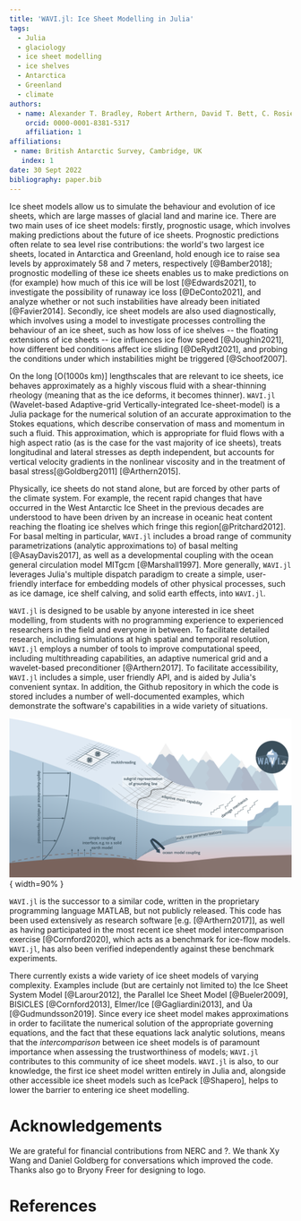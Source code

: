 ```yaml
---
title: 'WAVI.jl: Ice Sheet Modelling in Julia'
tags:
  - Julia
  - glaciology
  - ice sheet modelling
  - ice shelves
  - Antarctica
  - Greenland
  - climate
authors:
  - name: Alexander T. Bradley, Robert Arthern, David T. Bett, C. Rosie Williams, James Byrne
    orcid: 0000-0001-8381-5317
    affiliation: 1
affiliations:
 - name: British Antarctic Survey, Cambridge, UK
   index: 1
date: 30 Sept 2022
bibliography: paper.bib
---
```


Ice sheet models allow us to simulate the behaviour and evolution of ice sheets, which are large masses of glacial land and marine ice. There are two main uses of ice sheet models: firstly, prognostic usage, which involves making predictions about the future of ice sheets. Prognostic predictions often relate to sea level rise contributions: the world's two largest ice sheets, located in Antarctica and Greenland, hold enough ice to raise sea levels by approximately 58 and 7 meters, respectively [@Bamber2018]; prognostic modelling of these ice sheets enables us to make predictions on (for example) how much of this ice will be lost [@Edwards2021], to investigate the possibility of runaway ice loss [@DeConto2021], and analyze whether or not such instabilities have already been initiated [@Favier2014]. Secondly, ice sheet models are also used diagnostically, which involves using a model to investigate processes controlling the behaviour of an ice sheet, such as how loss of ice shelves -- the floating extensions of ice sheets -- ice influences ice flow speed [@Joughin2021], how different bed conditions affect ice sliding [@DeRydt2021], and probing the conditions under which instabilities might be triggered [@Schoof2007].

On the long [O(1000s km)] lengthscales that are relevant to ice sheets, ice behaves approximately as a highly viscous fluid with a shear-thinning rheology (meaning that as the ice deforms, it becomes thinner). `WAVI.jl` (Wavelet-based Adaptive-grid Vertically-integrated Ice-sheet-model) is a Julia package for the numerical solution of an accurate approximation to the Stokes equations, which describe conservation of mass and momentum in such a fluid. This approximation, which is appropriate for fluid flows with a high aspect ratio (as is the case for the vast majority of ice sheets), treats longitudinal and lateral stresses as depth independent, but accounts for vertical velocity gradients in the nonlinear viscosity and in the treatment of basal stress[@Goldberg2011] [@Arthern2015].

Physically, ice sheets do not stand alone, but are forced by other parts of the climate system. For example, the recent rapid changes that have occurred in the West Antarctic Ice Sheet in the previous decades are understood to have been driven by an increase in oceanic heat content reaching the floating ice shelves which fringe this region[@Pritchard2012]. For basal melting in particular, `WAVI.jl` includes a broad range of community parametrizations (analytic approximations to) of basal melting [@AsayDavis2017], as well as a developmental coupling with the ocean general circulation model MITgcm [@Marshall1997]. More generally, `WAVI.jl` leverages Julia's multiple dispatch paradigm to create a simple, user-friendly interface for embedding models of other physical processes, such as ice damage, ice shelf calving, and solid earth effects, into `WAVI.jl`.

`WAVI.jl` is designed to be usable by anyone interested in ice sheet modelling, from students with no programming experience to experienced researchers in the field and everyone in between. To facilitate detailed research, including simulations at high spatial and temporal resolution, `WAVI.jl` employs a number of tools to improve computational speed, including multithreading capabilities, an adaptive numerical grid and a wavelet-based preconditioner [@Arthern2017]. To facilitate accessibility, `WAVI.jl` includes a simple, user friendly API, and is aided by Julia's convenient syntax. In addition, the Github repository in which the code is stored includes a number of well-documented examples, which demonstrate the software's capabilities in a wide variety of situations.


![Schematic diagram of a marine ice sheet-shelf system, whose flow may be simulated using WAVI.jl. Labels and text indicate features of the software.\label{fig:schematic}](schematic_lores.png){ width=90% }

`WAVI.jl` is the successor to a similar code, written in the proprietary programming language MATLAB, but not publicly released. This code has been used extensively as research software [e.g. [@Arthern2017]], as well as having participated in the most recent ice sheet model intercomparison exercise [@Cornford2020], which acts as a benchmark for ice-flow models. `WAVI.jl`, has also been verified independently against these benchmark experiments.

There currently exists a wide variety of ice sheet models of varying complexity. Examples include (but are certainly not limited to) the Ice Sheet System Model [@Larour2012], the Parallel Ice Sheet Model [@Bueler2009], BISICLES [@Cornford2013],  Elmer/Ice [@Gagliardini2013], and Úa [@Gudmundsson2019]. Since every ice sheet model makes approximations in order to facilitate the numerical solution of the appropriate governing equations, and the fact that these equations lack analytic solutions, means that the _intercomparison_ between ice sheet models is of paramount importance when assessing the trustworthiness of models; `WAVI.jl` contributes to this community of ice sheet models. `WAVI.jl` is also, to our knowledge, the first ice sheet model written entirely in Julia and, alongside other accessible ice sheet models such as IcePack [@Shapero], helps to lower the barrier to entering ice sheet modelling.

# Acknowledgements

We are grateful for financial contributions from NERC and ?.
We thank Xy Wang and Daniel Goldberg for conversations which improved the code. Thanks also go to Bryony Freer for designing to logo.

# References
